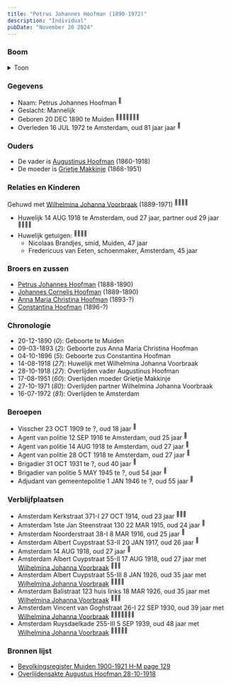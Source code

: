 ```yaml
---
title: "Petrus Johannes Hoofman (1890-1972)"
description: "Individual"
pubDate: "November 20 2024"
---
```


### Boom
<details><summary>Toon</summary>

![test](https://www.plantuml.com/plantuml/svg/ZPDBRzf0483l-oj6oQ6dIDZ4s2240XHeezAYl7f4Qtk2Dzu7sbqBeOZ_tZ6uW5IbmHTRipkpt-mtldEUMryfoLmfz9fRhY3bMRcofjBvs4XZmLkk7IsXzgmGEK8cR2Rny8rgxRUWKALetI7aF5eqVhj6TbOrazmvU6S0C38sH_jKYApKw5o_hxZGWm6qsOwnBx3O7-NO8UDgMAqgvuMk77mpvbLnVGNSmVSMFJ70zQGzZQOZglp-Ab3cE-ZtKfvkbwdnNc9l0442ZvC5lJejc5dEgytPLbTMKYwvpfUPDSwbXeWe9qpWr_W9WYubpolgIXDR0pIp0lqRmfoNrDqRdd0ImfcE9kr9-pyuOGU6YuSQvrZwKvmWXk7pZ72Y05vGkdESVc-3UIxqgjuNmltpJwgTn7kgQKtLXcifLeNVefHcGsGxrbpUpKspWpNufq2JIO7zKiJ-7hT0Rqd5lIcu9hX_dKHm5Fgvcx05NoTZ0kwsBh-C3ZNvWouZ3c6ewcdBkQf7fo7yBMI1KWdD6qeEByRObDIN9ypE9QvkOJwiLILT65dC-GM34pU34mSmajoAh58VkBfjd0R9oLNuWQleg2Pa3VufmEvGv_GF_m40)
</details>

### Gegevens
- Naam: Petrus Johannes Hoofman <sup><a href="../s00013/" style="text-decoration:none" title="Bevolkingsregister Muiden 1880-1900 H-N page 56">:link:</a></sup>
- Geslacht: Mannelijk
- Geboren 20 DEC 1890 te Muiden <sup><a href="../s00013/" style="text-decoration:none" title="Bevolkingsregister Muiden 1880-1900 H-N page 56">:link:</a><a href="../s00002/" style="text-decoration:none" title="Huwelijk Petrus Johannes Hoofman en Wilhelmina Johanna Voorbraak, 14-08-1918">:link:</a><a href="../s00003/" style="text-decoration:none" title="Militie Register">:link:</a><a href="../s00016/" style="text-decoration:none" title="Archiefkaart Petrus Johannes Hoofman 20-12-1890">:link:</a><a href="../s00020/" style="text-decoration:none" title="Gezinskaart Petrus Johannes Hoofman 20-12-1890">:link:</a><a href="../s00243/" style="text-decoration:none" title="Archiefkaarten archiefnummer 30238 inventarisnummer 1917">:link:</a><a href="../s00012/" style="text-decoration:none" title="Bevolkingsregister Muiden 1900-1921 H-M page 129">:link:</a></sup>
- Overleden 16 JUL 1972 te Amsterdam, oud 81 jaar jaar <sup><a href="../s00016/" style="text-decoration:none" title="Archiefkaart Petrus Johannes Hoofman 20-12-1890">:link:</a></sup>

### Ouders
- De vader is [Augustinus Hoofman](../i00007/) (1860-1918)
- De moeder is [Grietje Makkinje](../i00008/) (1868-1951)

### Relaties en Kinderen

Gehuwd met [Wilhelmina Johanna Voorbraak](../i00006/) (1889-1971) <sup><a href="../s00002/" style="text-decoration:none" title="Huwelijk Petrus Johannes Hoofman en Wilhelmina Johanna Voorbraak, 14-08-1918">:link:</a><a href="../s00174/" style="text-decoration:none" title="De Amstelbode 16-08-1918">:link:</a><a href="../s00016/" style="text-decoration:none" title="Archiefkaart Petrus Johannes Hoofman 20-12-1890">:link:</a><a href="../s00243/" style="text-decoration:none" title="Archiefkaarten archiefnummer 30238 inventarisnummer 1917">:link:</a></sup>
- Huwelijk 14 AUG 1918 te Amsterdam, oud 27 jaar, partner oud 29 jaar <sup><a href="../s00002/" style="text-decoration:none" title="Huwelijk Petrus Johannes Hoofman en Wilhelmina Johanna Voorbraak, 14-08-1918">:link:</a><a href="../s00174/" style="text-decoration:none" title="De Amstelbode 16-08-1918">:link:</a><a href="../s00016/" style="text-decoration:none" title="Archiefkaart Petrus Johannes Hoofman 20-12-1890">:link:</a><a href="../s00243/" style="text-decoration:none" title="Archiefkaarten archiefnummer 30238 inventarisnummer 1917">:link:</a></sup>
- Huwelijk getuigen:  <sup><a href="../s00002/" style="text-decoration:none" title="Huwelijk Petrus Johannes Hoofman en Wilhelmina Johanna Voorbraak, 14-08-1918">:link:</a><a href="../s00174/" style="text-decoration:none" title="De Amstelbode 16-08-1918">:link:</a><a href="../s00016/" style="text-decoration:none" title="Archiefkaart Petrus Johannes Hoofman 20-12-1890">:link:</a><a href="../s00243/" style="text-decoration:none" title="Archiefkaarten archiefnummer 30238 inventarisnummer 1917">:link:</a></sup>
  - Nicolaas Brandjes, smid, Muiden, 47 jaar
  - Fredericuus van Eeten, schoenmaker, Amsterdam, 45 jaar

### Broers en zussen
- [Petrus Johannes Hoofman](../i00015/) (1888-1890)
- [Johannes Cornelis Hoofman](../i00016/) (1889-1890)
- [Anna Maria Christina Hoofman](../i00012/) (1893-?)
- [Constantina Hoofman](../i00011/) (1896-?)

### Chronologie
- 20-12-1890 (<i>0</i>): Geboorte te Muiden
- 09-03-1893 (<i>2</i>): Geboorte zus Anna Maria Christina Hoofman
- 04-10-1896 (<i>5</i>): Geboorte zus Constantina Hoofman
- 14-08-1918 (<i>27</i>): Huwelijk met Wilhelmina Johanna Voorbraak
- 28-10-1918 (<i>27</i>): Overlijden vader Augustinus Hoofman
- 17-08-1951 (<i>60</i>): Overlijden moeder Grietje Makkinje
- 27-10-1971 (<i>80</i>): Overlijden partner Wilhelmina Johanna Voorbraak
- 16-07-1972 (<i>81</i>): Overlijden te Amsterdam

### Beroepen
- Visscher 23 OCT 1909 te ?, oud 18 jaar <sup><a href="../s00003/" style="text-decoration:none" title="Militie Register">:link:</a></sup>
- Agent van politie 12 SEP 1916 te Amsterdam, oud 25 jaar <sup><a href="../s00023/" style="text-decoration:none" title="Huwelijk Constantina Hoofman en Adrianus van Rooijen 12-09-1916">:link:</a></sup>
- Agent van politie 14 AUG 1918 te Amsterdam, oud 27 jaar <sup><a href="../s00002/" style="text-decoration:none" title="Huwelijk Petrus Johannes Hoofman en Wilhelmina Johanna Voorbraak, 14-08-1918">:link:</a></sup>
- Agent van politie 28 OCT 1918 te Amsterdam, oud 27 jaar <sup><a href="../s00008/" style="text-decoration:none" title="Overlijdensakte Augustus Hoofman 28-10-1918">:link:</a></sup>
- Brigadier 31 OCT 1931 te ?, oud 40 jaar <sup><a href="../s00004/" style="text-decoration:none" title="Pensioenkaarten, archiefnummer 5175, inventarisnummer 1983">:link:</a></sup>
- Brigadier van politie 5 MAY 1945 te ?, oud 54 jaar <sup><a href="../s00004/" style="text-decoration:none" title="Pensioenkaarten, archiefnummer 5175, inventarisnummer 1983">:link:</a></sup>
- Adjudant van gemeentepolitie 1 JAN 1946 te ?, oud 55 jaar <sup><a href="../s00004/" style="text-decoration:none" title="Pensioenkaarten, archiefnummer 5175, inventarisnummer 1983">:link:</a></sup>

### Verblijfplaatsen
- Amsterdam Kerkstraat 371-I 27 OCT 1914, oud 23 jaar  <sup><a href="../s00020/" style="text-decoration:none" title="Gezinskaart Petrus Johannes Hoofman 20-12-1890">:link:</a><a href="../s00012/" style="text-decoration:none" title="Bevolkingsregister Muiden 1900-1921 H-M page 129">:link:</a><a href="../s00016/" style="text-decoration:none" title="Archiefkaart Petrus Johannes Hoofman 20-12-1890">:link:</a></sup>
- Amsterdam 1ste Jan Steenstraat 130 22 MAR 1915, oud 24 jaar  <sup><a href="../s00020/" style="text-decoration:none" title="Gezinskaart Petrus Johannes Hoofman 20-12-1890">:link:</a></sup>
- Amsterdam Noorderstraat 38-I 8 MAR 1916, oud 25 jaar  <sup><a href="../s00020/" style="text-decoration:none" title="Gezinskaart Petrus Johannes Hoofman 20-12-1890">:link:</a></sup>
- Amsterdam Albert Cuypstraat 53-II 20 JAN 1917, oud 26 jaar  <sup><a href="../s00020/" style="text-decoration:none" title="Gezinskaart Petrus Johannes Hoofman 20-12-1890">:link:</a></sup>
- Amsterdam  14 AUG 1918, oud 27 jaar  <sup><a href="../s00002/" style="text-decoration:none" title="Huwelijk Petrus Johannes Hoofman en Wilhelmina Johanna Voorbraak, 14-08-1918">:link:</a></sup>
- Amsterdam Albert Cuypstraat 55-II 17 AUG 1918, oud 27 jaar met [Wilhelmina Johanna Voorbraak](../i00006/) <sup><a href="../s00020/" style="text-decoration:none" title="Gezinskaart Petrus Johannes Hoofman 20-12-1890">:link:</a><a href="../s00210/" style="text-decoration:none" title="Woningkaart Amsterdam Albert Cuypstraat 55 2 hoog 1924-1953">:link:</a><a href="../s00213/" style="text-decoration:none" title="Woningkaart Amsterdam Albert Cuypstraat 55 3 hoog 1924-1953">:link:</a></sup>
- Amsterdam Albert Cuypstraat 55-III 8 JAN 1926, oud 35 jaar met [Wilhelmina Johanna Voorbraak](../i00006/) <sup><a href="../s00210/" style="text-decoration:none" title="Woningkaart Amsterdam Albert Cuypstraat 55 2 hoog 1924-1953">:link:</a><a href="../s00213/" style="text-decoration:none" title="Woningkaart Amsterdam Albert Cuypstraat 55 3 hoog 1924-1953">:link:</a><a href="../s00209/" style="text-decoration:none" title="Woningkaart Amsterdam Balistraat 123 huis lks 1924-1953">:link:</a><a href="../s00020/" style="text-decoration:none" title="Gezinskaart Petrus Johannes Hoofman 20-12-1890">:link:</a></sup>
- Amsterdam Balistraat 123 huis links 18 MAR 1926, oud 35 jaar met [Wilhelmina Johanna Voorbraak](../i00006/) <sup><a href="../s00020/" style="text-decoration:none" title="Gezinskaart Petrus Johannes Hoofman 20-12-1890">:link:</a><a href="../s00209/" style="text-decoration:none" title="Woningkaart Amsterdam Balistraat 123 huis lks 1924-1953">:link:</a><a href="../s00220/" style="text-decoration:none" title="Woningkaart Amsterdam Vincent van Goghstraat 26 1 hoog 1924-1953">:link:</a></sup>
- Amsterdam Vincent van Goghstraat 26-I 22 SEP 1930, oud 39 jaar met [Wilhelmina Johanna Voorbraak](../i00006/) <sup><a href="../s00016/" style="text-decoration:none" title="Archiefkaart Petrus Johannes Hoofman 20-12-1890">:link:</a><a href="../s00020/" style="text-decoration:none" title="Gezinskaart Petrus Johannes Hoofman 20-12-1890">:link:</a><a href="../s00209/" style="text-decoration:none" title="Woningkaart Amsterdam Balistraat 123 huis lks 1924-1953">:link:</a><a href="../s00220/" style="text-decoration:none" title="Woningkaart Amsterdam Vincent van Goghstraat 26 1 hoog 1924-1953">:link:</a><a href="../s00113/" style="text-decoration:none" title="Woningkaart Amsterdam Ruysdaelkade 255 3 hoog 1924-1953">:link:</a><a href="../s00114/" style="text-decoration:none" title="Woningkaart Amsterdam Ruysdaelkade 255 c 1954-1989">:link:</a><a href="../s00243/" style="text-decoration:none" title="Archiefkaarten archiefnummer 30238 inventarisnummer 1917">:link:</a></sup>
- Amsterdam Ruysdaelkade 255-III 5 SEP 1939, oud 48 jaar met [Wilhelmina Johanna Voorbraak](../i00006/) <sup><a href="../s00016/" style="text-decoration:none" title="Archiefkaart Petrus Johannes Hoofman 20-12-1890">:link:</a><a href="../s00220/" style="text-decoration:none" title="Woningkaart Amsterdam Vincent van Goghstraat 26 1 hoog 1924-1953">:link:</a><a href="../s00113/" style="text-decoration:none" title="Woningkaart Amsterdam Ruysdaelkade 255 3 hoog 1924-1953">:link:</a><a href="../s00114/" style="text-decoration:none" title="Woningkaart Amsterdam Ruysdaelkade 255 c 1954-1989">:link:</a><a href="../s00243/" style="text-decoration:none" title="Archiefkaarten archiefnummer 30238 inventarisnummer 1917">:link:</a></sup>

### Bronnen lijst
- [Bevolkingsregister Muiden 1900-1921 H-M page 129](../s00012/)
- [Overlijdensakte Augustus Hoofman 28-10-1918](../s00008/)